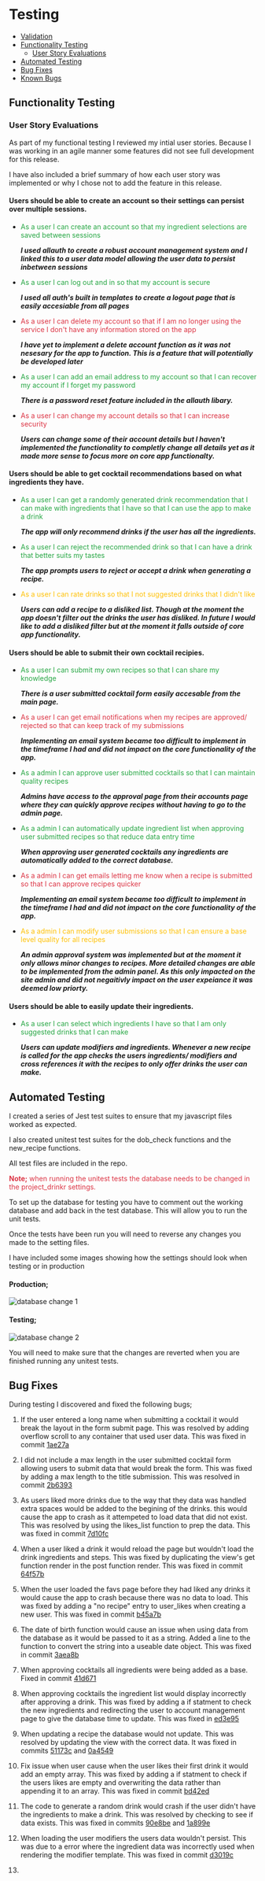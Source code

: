 # **Testing** 

* [Validation](#Validation)
* [Functionality Testing](#functionality-testing)
    * [User Story Evaluations](#user-story-valuations)
* [Automated Testing](#automated-testing)
* [Bug Fixes](#bug-fixes)
* [Known Bugs](#known-bugs)


## Functionality Testing



### User Story Evaluations

As part of my functional testing I reviewed my intial user stories. Because I was working in an agile manner some features did not see full development for this release.

I have also included a brief summary of how each user story was implemented or why I chose not to add the feature in this release. 

#### **Users should be able to create an account so their settings can persist over multiple sessions.** 
* <span style='color:#28a745;'>As a user I can create an account so that my ingredient selections are saved between sessions</span>

    __*I used allauth to create a robust account management system and I linked this to a user data model allowing the user data to persist inbetween sessions*__

* <span style='color:#28a745;'>As a user I can log out and in so that my account is secure</span>

    __*I used all auth's built in templates to create a logout page that is easily accesiable from all pages*__

* <span style='color:#dc3545;'>As a user I can delete my account so that if I am no longer using the service I don't have any information stored on the app</span>
    
    __*I have yet to implement a delete account function as it was not nesesary for the app to function. This is a feature that will potentially be developed later*__

* <span style='color:#28a745;'>As a user I can add an email address to my account so that I can recover my account if I forget my password</span>

    __*There is a password reset feature included in the allauth libary.*__

* <span style='color:#dc3545;'>As a user I can change my account details so that I can increase security</span>

    __*Users can change some of their account details but I haven't implemented the functionality to completly change all details yet as it made more sense to focus more on core app functionalty.*__

#### **Users should be able to get cocktail recommendations based on what ingredients they have.**

* <span style='color:#28a745;'>As a user I can get a randomly generated drink recommendation that I can make with ingredients that I have so that I can use the app to make a drink</span>

    __*The app will only recommend drinks if the user has all the ingredients.*__
* <span style='color:#28a745;'>As a user I can reject the recommended drink so that I can have a drink that better suits my tastes</span>

    __*The app prompts users to reject or accept a drink when generating a recipe.*__

* <span style='color:#ffc107;'>As a user I can rate drinks so that I not suggested drinks that I didn't like</span>

    __*Users can add a recipe to a disliked list. Though at the moment the app doesn't filter out the drinks the user has disliked. In future I would like to add a disliked filter but at the moment it falls outside of core app functionality.*__

#### **Users should be able to submit their own cocktail recipies.** 

* <span style='color:#28a745;'>As a user I can submit my own recipes so that I can share my knowledge

    __*There is a user submitted cocktail form easily accesable from the main page.*__

* <span style='color:#dc3545;'>As a user I can get email notifications when my recipes are approved/ rejected so that can keep track of my submissions</span>

    __*Implementing an email system became too difficult to implement in the timeframe I had and did not impact on the core functionality of the app.*__
* <span style='color:#28a745;'>As a admin I can approve user submitted cocktails so that I can maintain quality recipes</span>    

    __*Admins have access to the approval page from their accounts page where they can quickly approve recipes without having to go to the admin page.*__

* <span style='color:#28a745;'>As a admin I can automatically update ingredient list when approving user submitted recipes so that reduce data entry time</span>

    __*When approving user generated cocktails any ingredients are automatically added to the correct database.*__
* <span style='color:#dc3545;'>As a admin I can get emails letting me know when a recipe is submitted so that I can approve recipes quicker</span>

    __*Implementing an email system became too difficult to implement in the timeframe I had and did not impact on the core functionality of the app.*__

* <span style='color:#ffc107;'>As a admin I can modify user submissions so that I can ensure a base level quality for all recipes</span>

    __*An admin approval system was implemented but at the moment it only allows minor changes to recipes. More detailed changes are able to be implemented from the admin panel. As this only impacted on the site admin and did not negaitivly impact on the user expeiance it was deemed low priorty.*__

#### **Users should be able to easily update their ingredients.**

* <span style='color:#28a745;'>As a user I can select which ingredients I have so that I am only suggested drinks that I can make</span>

    __*Users can update modifiers and ingredients. Whenever a new recipe is called for the app checks the users ingredients/ modifiers and cross references it with the recipes to only offer drinks the user can make.*__

## Automated Testing

I created a series of Jest test suites to ensure that my javascript files worked as expected. 

I also created unitest test suites for the dob_check functions and the new_recipe functions.

All test files are included in the repo. 

<span style='color:#dc3545;'> **Note;** when running the unitest tests the database needs to be changed in the project_drinkr settings.</span> 

To set up the database for testing you have to comment out the working database and add back in the test database. This will allow you to run the unit tests. 

Once the tests have been run you will need to reverse any changes you made to the setting files. 

I have included some images showing how the settings should look when testing or in production 

#### **Production;**

![database change 1](./static/images/database-change-1.png) 

#### **Testing;**

![database change 2](./static/images/database-change-2.png) 

You will need to make sure that the changes are reverted when you are finished running any unitest tests. 

## Bug Fixes

During testing I discovered and fixed the following bugs; 

1. If the user entered a long name when submitting a cocktail it would break the layout in the form submit page. This was resolved by adding overflow scroll to any container that used user data. This was fixed in commit [1ae27a](https://github.com/John-McPherson/Full-Stack-Tool-Kit-Portfolio-Project/commit/1ea27a71a760ff6ccf722771c8a274d74681d150)

2. I did not include a max length in the user submitted cocktail form allowing users to submit data that would break the form. This was fixed by adding a max length to the title submission. This was resolved in commit [2b6393](https://github.com/John-McPherson/Full-Stack-Tool-Kit-Portfolio-Project/commit/2b63932f1638f68134fea2aa2196ccdd50c9b147)

3. As users liked more drinks due to the way that they data was handled extra spaces would be added to the begining of the drinks. this would cause the app to crash as it attempeted to load data that did not exist. This was resolved by using the likes_list function to prep the data. This was fixed in commit [7d10fc](https://github.com/John-McPherson/Full-Stack-Tool-Kit-Portfolio-Project/commit/7d10fc4f4d3afe188c7b4e6437a7394c2ec30e0c)

4. When a user liked a drink it would reload the page but wouldn't load the drink ingredients and steps. This was fixed by duplicating the view's get function render in the post function render. This was fixed in commit [64f57b](https://github.com/John-McPherson/Full-Stack-Tool-Kit-Portfolio-Project/commit/64f57b6caade2468e308d04dc046f28a08a88a09)

5. When the user loaded the favs page before they had liked any drinks it would cause the app to crash because there was no data to load. This was fixed by adding a "no recipe" entry to user_likes when creating a new user. This was fixed in commit [b45a7b](https://github.com/John-McPherson/Full-Stack-Tool-Kit-Portfolio-Project/commit/b45a7bb8ac8a2d063cbc2573a23c821144255487)

6. The date of birth function would cause an issue when using data from the database as it would be passed to it as a string. Added a line to the function to convert the string into a useable date object. This was fixed in commit [3aea8b](https://github.com/John-McPherson/Full-Stack-Tool-Kit-Portfolio-Project/commit/3aea8bf3987fb8814e5fd7f06147b327cdb2a588)

7. When approving cocktails all ingredients were being added as a base. Fixed in commit [41d671](https://github.com/John-McPherson/Full-Stack-Tool-Kit-Portfolio-Project/commit/41d671fe770b7c152121830e1ff0547bdacdea26)

8. When approving cocktails the ingredient list would display incorrectly after approving a drink. This was fixed by adding a if statment to check the new ingredients and redirecting the user to account management page to give the database time to update. This was fixed in [ed3e95](https://github.com/John-McPherson/Full-Stack-Tool-Kit-Portfolio-Project/commit/ed3e95df870e961bdf660f71e6baab24101b97cc)

9. When updating a recipe the database would not update. This was resolved by updating the view with the correct data. It was fixed in commits [51173c](https://github.com/John-McPherson/Full-Stack-Tool-Kit-Portfolio-Project/commit/51173c60b1100b2a1c3bab723f61828a324f6dc1) and [0a4549](https://github.com/John-McPherson/Full-Stack-Tool-Kit-Portfolio-Project/commit/0a4549894d9ae8d412b7a756fdfee66efb3205b2)

10. Fix issue when user cause when the user likes their first drink it would add an empty array. This was fixed by adding a if statment to check if the users likes are empty and overwriting the data rather than appending it to an array. This was fixed in commit [bd42ed](https://github.com/John-McPherson/Full-Stack-Tool-Kit-Portfolio-Project/commit/bd42ede8d3a98014d12292c57bc8dd6acd892e00) 

11. The code to generate a random drink would crash if the user didn't have the ingredients to make a drink. This was resolved by checking to see if data exists. This was fixed in commits [90e8be](https://github.com/John-McPherson/Full-Stack-Tool-Kit-Portfolio-Project/commit/90e8be0e5f2314b2b9f78e0290d3a1979c718aca) and [1a899e](https://github.com/John-McPherson/Full-Stack-Tool-Kit-Portfolio-Project/commit/1a899e476e851522a6e20adac7af4ca146cc6c3f)

12. When loading the user modifiers the users data wouldn't persist. This was due to a error where the ingredient data was incorrectly used when rendering the modifier template. This was fixed in commit [d3019c](https://github.com/John-McPherson/Full-Stack-Tool-Kit-Portfolio-Project/commit/d3019c463b8d2bf8b6f8bb6ae944fd3507102edc)

13. 